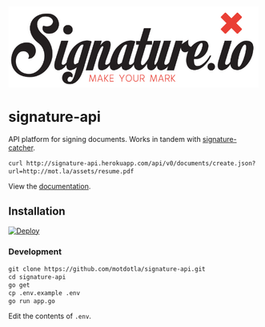 <img src="https://raw.githubusercontent.com/motdotla/signature-api/master/signature-api.jpg" alt="signature-api" width="500" />

# signature-api

API platform for signing documents. Works in tandem with [signature-catcher](https://github.com/motdotla/signature-catcher).

```
curl http://signature-api.herokuapp.com/api/v0/documents/create.json?url=http://mot.la/assets/resume.pdf
```

View the [documentation](http://docs.signatureapi.apiary.io/).

## Installation

[![Deploy](https://www.herokucdn.com/deploy/button.png)](https://heroku.com/deploy)

### Development

```
git clone https://github.com/motdotla/signature-api.git
cd signature-api
go get 
cp .env.example .env
go run app.go
```

Edit the contents of `.env`.
